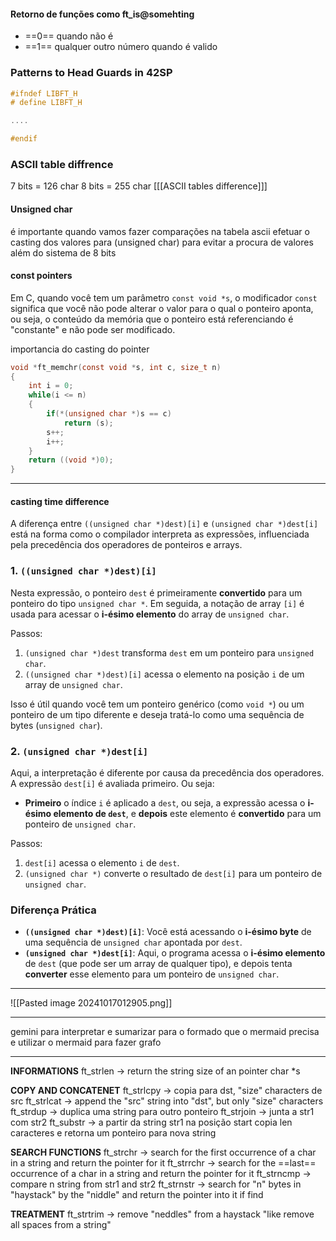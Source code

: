 
#### Retorno de funções como ft_is@somehting
- ==0== quando não é 
- ==1== qualquer outro número quando é valido

### Patterns to Head Guards in 42SP

```libft.h
#ifndef LIBFT_H
# define LIBFT_H

....

#endif 
```

### ASCII table diffrence 

7 bits = 126 char
8 bits = 255 char
[[[ASCII tables difference]]]

#### Unsigned char

é importante quando vamos fazer comparações na tabela ascii efetuar o casting dos valores para (unsigned char) para evitar a procura de valores além do sistema de 8 bits


#### const pointers

Em C, quando você tem um parâmetro `const void *s`, o modificador `const` significa que você não pode alterar o valor para o qual o ponteiro aponta, ou seja, o conteúdo da memória que o ponteiro está referenciando é "constante" e não pode ser modificado.

importancia do casting do pointer

```c
void *ft_memchr(const void *s, int c, size_t n)
{
	int i = 0;
	while(i <= n)
	{
		if(*(unsigned char *)s == c)
			return (s);
		s++;
		i++;
	}
	return ((void *)0);
}

```

---
#### casting time difference

A diferença entre `((unsigned char *)dest)[i]` e `(unsigned char *)dest[i]` está na forma como o compilador interpreta as expressões, influenciada pela precedência dos operadores de ponteiros e arrays.

### 1. `((unsigned char *)dest)[i]`

Nesta expressão, o ponteiro `dest` é primeiramente **convertido** para um ponteiro do tipo `unsigned char *`. Em seguida, a notação de array `[i]` é usada para acessar o **i-ésimo elemento** do array de `unsigned char`.

Passos:

1. `(unsigned char *)dest` transforma `dest` em um ponteiro para `unsigned char`.
2. `((unsigned char *)dest)[i]` acessa o elemento na posição `i` de um array de `unsigned char`.

Isso é útil quando você tem um ponteiro genérico (como `void *`) ou um ponteiro de um tipo diferente e deseja tratá-lo como uma sequência de bytes (`unsigned char`).

### 2. `(unsigned char *)dest[i]`

Aqui, a interpretação é diferente por causa da precedência dos operadores. A expressão `dest[i]` é avaliada primeiro. Ou seja:

- **Primeiro** o índice `i` é aplicado a `dest`, ou seja, a expressão acessa o **i-ésimo elemento de `dest`**, e **depois** este elemento é **convertido** para um ponteiro de `unsigned char`.

Passos:

1. `dest[i]` acessa o elemento `i` de `dest`.
2. `(unsigned char *)` converte o resultado de `dest[i]` para um ponteiro de `unsigned char`.

### Diferença Prática

- **`((unsigned char *)dest)[i]`**: Você está acessando o **i-ésimo byte** de uma sequência de `unsigned char` apontada por `dest`.
- **`(unsigned char *)dest[i]`**: Aqui, o programa acessa o **i-ésimo elemento** de `dest` (que pode ser um array de qualquer tipo), e depois tenta **converter** esse elemento para um ponteiro de `unsigned char`.
---

![[Pasted image 20241017012905.png]]

----

gemini para interpretar e sumarizar para o formado que o mermaid precisa e utilizar o mermaid para fazer grafo

---


****INFORMATIONS****
ft_strlen -> return the string size of an pointer char *s

******COPY AND CONCATENET******
ft_strlcpy -> copia para dst, "size" characters de src
ft_strlcat -> append the "src" string into "dst", but only "size" characters 
ft_strdup -> duplica uma string para outro ponteiro
ft_strjoin -> junta a str1 com str2
ft_substr -> a partir da string str1 na posição start copia len caracteres e retorna um ponteiro para nova string


**SEARCH FUNCTIONS**
ft_strchr -> search for the first occurrence of a char in a string and return the pointer for it
ft_strrchr -> search for the ==last== occurrence of a char in a string and return the pointer for it
ft_strncmp -> compare n string from str1 and str2
ft_strnstr -> search for "n" bytes in "haystack" by the "niddle" and return the pointer into it if find 

****TREATMENT****
ft_strtrim -> remove "neddles" from a haystack "like remove all spaces from a string"